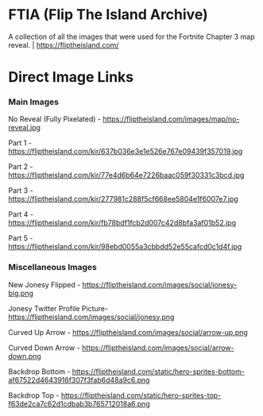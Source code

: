 # FTIA (Flip The Island Archive)
A collection of all the images that were used for the Fortnite Chapter 3 map reveal. | https://fliptheisland.com/

# Direct Image Links

### Main Images
No Reveal (Fully Pixelated) - https://fliptheisland.com/images/map/no-reveal.jpg

Part 1 - https://fliptheisland.com/kir/637b036e3e1e526e767e09439f357019.jpg

Part 2 - https://fliptheisland.com/kir/77e4d6b64e7226baac059f30331c3bcd.jpg

Part 3 - https://fliptheisland.com/kir/277981c288f5cf668ee5804e1f6007e7.jpg

Part 4 - https://fliptheisland.com/kir/fb78bdf1fcb2d007c42d8bfa3af01b52.jpg

Part 5 - https://fliptheisland.com/kir/98ebd0055a3cbbdd52e55cafcd0c1d4f.jpg

### Miscellaneous Images
New Jonesy Flipped - https://fliptheisland.com/images/social/jonesy-big.png

Jonesy Twitter Profile Picture- https://fliptheisland.com/images/social/jonesy.png

Curved Up Arrow - https://fliptheisland.com/images/social/arrow-up.png

Curved Down Arrow - https://fliptheisland.com/images/social/arrow-down.png

Backdrop Bottom - https://fliptheisland.com/static/hero-sprites-bottom-af67522d4643916f307f3fab6d48a9c6.png

Backdrop Top - https://fliptheisland.com/static/hero-sprites-top-f63de2ca7c62d1cdbab3b765712018a6.png
